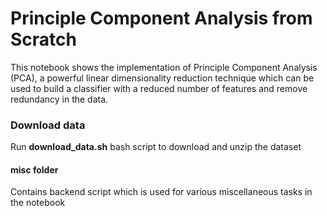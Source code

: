 # Principle Component Analysis from Scratch
This notebook shows the implementation of Principle Component Analysis (PCA), a powerful linear dimensionality reduction technique which can be used to build a classifier with a reduced number of features and remove redundancy in the data.

### Download data
Run **download_data.sh** bash script to download and unzip the dataset

#### misc folder
Contains backend script which is used for various miscellaneous tasks in the notebook

